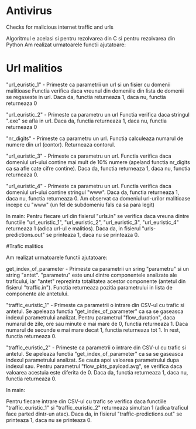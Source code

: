 # Antivirus
Checks for malicious internet traffic and urls

Algoritmul e acelasi si pentru rezolvarea din C si pentru rezolvarea din Python
Am realizat urmatoarele functii ajutatoare:

# Url malitios
"url_euristic_1" - Primeste ca parametrii un url si un fisier cu domenii malitioase
Functia verifica daca vreunul din domeniile din lista de domenii se regaseste in url. 
Daca da, functia returneaza 1, daca nu, functia returneaza 0

"url_euristic_2" - Primeste ca parametru un url
Functia verifica daca stringul ".exe" se afla in url. Daca da, functia returneaza 1, 
daca nu, functia returneaza 0

"nr_digits" - Primeste ca parametru un url.
Functia calculeaza numarul de numere din url (contor). Returneaza contorul.

"url_euristic_3" - Primeste ca parametru un url.
Functia verifica daca domeniul url-ului contine mai mult de 10% numere (apeland
functia nr_digits ca sa afle cate cifre contine). Daca da, functia
returneaza 1, daca nu, functia returneaza 0.

"url_euristic_4" - Primeste ca parametru un url.
Functia verifica daca domeniul url-ului contine stringul "www". Daca da, functia returneaza
1, daca nu, functia returneaza 0. Am observat ca domeniul url-urilor malitioase incepe cu "www"
(un fel de subdomeniu fals ca sa para legit)

In main:
Pentru fiecare url din fisierul "urls.in" se verifica daca vreuna dintre functiile "url_euristic_1", 
"url_euristic_2", "url_euristic_3", "url_euristic_4" returneaza 1 (adica url-ul e malitios). Daca
da, in fisierul "urls-predictions.out" se printeaza 1, daca nu se printeaza 0.

#Trafic malitios

Am realizat urmatoarele functii ajutatoare:

get_index_of_parameter - Primeste ca parametrii un sring "parametru" si un string "antet".
"parametru" este unul dintre componentele analizate ale traficului, iar "antet" reprezinta
totalitatea acestor componente (antetul din fisierul "traffic.in"). Functia returneaza
pozitia parametrului in lista de componente ale antetului.

"traffic_euristic_1" - Primeste ca parametrii o intrare din CSV-ul cu trafic si antetul.
Se apeleaza functia "get_index_of_parameter" ca sa se gaseasca indexul parametrului analizat.
Pentru parametrul "flow_duration", daca numarul de zile, ore sau minute e mai mare de 0,
functia returneaza 1. Daca numarul de secunde e mai mare decat 1, functia returneaza tot 1. 
In rest, functia returneaza 0.

"traffic_euristic_2" - Primeste ca parametrii o intrare din CSV-ul cu trafic si antetul.
Se apeleaza functia "get_index_of_parameter" ca sa se gaseasca indexul parametrului analizat.
Se cauta apoi valoarea parametrului dupa indexul sau.
Pentru parametrul "flow_pkts_payload.avg", se verifica daca valoarea acestuia este diferita de 0.
Daca da, functia returneaza 1, daca nu, functia returneaza 0.

In main:

Pentru fiecare intrare din CSV-ul cu trafic se verifica daca functiile "traffic_euristic_1" si 
"traffic_euristic_2" returneaza simultan 1 (adica traficul face parted dintr-un atac). Daca
da, in fisierul "traffic-predictions.out" se printeaza 1, daca nu se printeaza 0.

